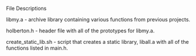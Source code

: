 File Descriptions

libmy.a - archive library containing various functions from previous projects.

holberton.h - header file with all of the prototypes for libmy.a.

create_static_lib.sh - script that creates a static library, liball.a with all of the functions listed in main.h.
